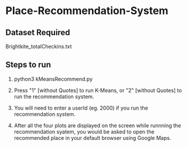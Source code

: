 # Place-Recommendation-System

## Dataset Required 
Brightkite_totalCheckins.txt

## Steps to run

1) python3 kMeansRecommend.py

2) Press "1" [without Quotes] to run K-Means, or "2" [without Quotes] to run the recommendation system.

3) You will need to enter a userId (eg. 2000) if you run the recommendation system.

4) After all the four plots are displayed on the screen while runnning the recommendation syatem, you
would be asked to open the recommended place in your default browser using Google Maps.
